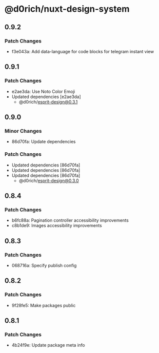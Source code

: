 # @d0rich/nuxt-design-system

## 0.9.2

### Patch Changes

- f3e043a: Add data-language for code blocks for telegram instant view

## 0.9.1

### Patch Changes

- e2ae3da: Use Noto Color Emoji
- Updated dependencies [e2ae3da]
  - @d0rich/esprit-design@0.3.1

## 0.9.0

### Minor Changes

- 86d70fa: Update dependencies

### Patch Changes

- Updated dependencies [86d70fa]
- Updated dependencies [86d70fa]
- Updated dependencies [86d70fa]
  - @d0rich/esprit-design@0.3.0

## 0.8.4

### Patch Changes

- b6fc88a: Pagination controller accessibility improvements
- c8b1de9: Images accessibility improvements

## 0.8.3

### Patch Changes

- 068716a: Specify publish config

## 0.8.2

### Patch Changes

- 9f28fe5: Make packages public

## 0.8.1

### Patch Changes

- 4b24f9e: Update package meta info
